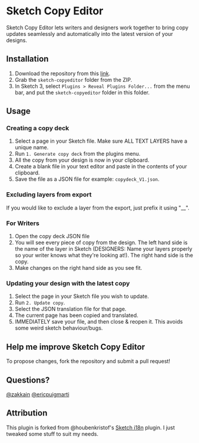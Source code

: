 # Sketch Copy Editor
Sketch Copy Editor lets writers and designers work together to bring copy updates seamlessly and automatically into the latest version of your designs.

## Installation
1. Download the repository from this [link](https://github.com/zakkain/sketch-copyeditor/archive/master.zip).
2. Grab the `sketch-copyeditor` folder from the ZIP.
3. In Sketch 3, select `Plugins > Reveal Plugins Folder...` from the menu bar, and put the `sketch-copyeditor` folder in this folder.

## Usage
### Creating a copy deck
1. Select a page in your Sketch file. Make sure ALL TEXT LAYERS have a unique name.
2. Run `1. Generate copy deck` from the plugins menu.
3. All the copy from your design is now in your clipboard.
4. Create a blank file in your text editor and paste in the contents of your clipboard.
6. Save the file as a JSON file for example: `copydeck_V1.json`.

### Excluding layers from export
If you would like to exclude a layer from the export, just prefix it using "__".

### For Writers
1. Open the copy deck JSON file
2. You will see every piece of copy from the design. The left hand side is the name of the layer in Sketch (DESIGNERS: Name your layers properly so your writer knows what they're looking at!). The right hand side is the copy.
3. Make changes on the right hand side as you see fit.

### Updating your design with the latest copy
1. Select the page in your Sketch file you wish to update.
2. Run `2. Update copy`.
3. Select the JSON translation file for that page.
4. The current page has been copied and translated.
5. IMMEDIATELY save your file, and then close & reopen it. This avoids some weird sketch behaviour/bugs.

## Help me improve Sketch Copy Editor
To propose changes, fork the repository and submit a pull request!

## Questions?
[@zakkain](http://twitter.com/zakkain)
[@ericpuigmarti](http://twitter.com/ericpuigmarti)

## Attribution
This plugin is forked from @houbenkristof's [Sketch i18n](https://github.com/kristof/sketch-i18n) plugin. I just tweaked some stuff to suit my needs.
